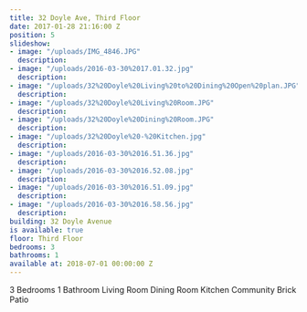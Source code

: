 ```yaml
---
title: 32 Doyle Ave, Third Floor
date: 2017-01-28 21:16:00 Z
position: 5
slideshow:
- image: "/uploads/IMG_4846.JPG"
  description: 
- image: "/uploads/2016-03-30%2017.01.32.jpg"
  description: 
- image: "/uploads/32%20Doyle%20Living%20to%20Dining%20Open%20plan.JPG"
  description: 
- image: "/uploads/32%20Doyle%20Living%20Room.JPG"
  description: 
- image: "/uploads/32%20Doyle%20Dining%20Room.JPG"
  description: 
- image: "/uploads/32%20Doyle%20-%20Kitchen.jpg"
  description: 
- image: "/uploads/2016-03-30%2016.51.36.jpg"
  description: 
- image: "/uploads/2016-03-30%2016.52.08.jpg"
  description: 
- image: "/uploads/2016-03-30%2016.51.09.jpg"
  description: 
- image: "/uploads/2016-03-30%2016.58.56.jpg"
  description: 
building: 32 Doyle Avenue
is available: true
floor: Third Floor
bedrooms: 3
bathrooms: 1
available at: 2018-07-01 00:00:00 Z
---
```


3 Bedrooms
1 Bathroom
Living Room
Dining Room
Kitchen
Community Brick Patio
